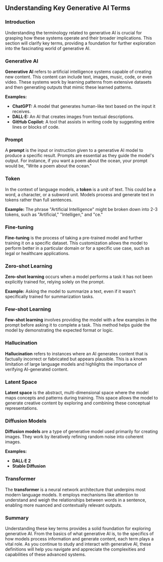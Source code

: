 ## Understanding Key Generative AI Terms

### Introduction
Understanding the terminology related to generative AI is crucial for grasping how these systems operate and their broader implications. This section will clarify key terms, providing a foundation for further exploration into the fascinating world of generative AI.

### Generative AI
**Generative AI** refers to artificial intelligence systems capable of creating new content. This content can include text, images, music, code, or even video. These systems work by learning patterns from extensive datasets and then generating outputs that mimic these learned patterns.

**Examples:**
- **ChatGPT:** A model that generates human-like text based on the input it receives.
- **DALL·E:** An AI that creates images from textual descriptions.
- **GitHub Copilot:** A tool that assists in writing code by suggesting entire lines or blocks of code.

### Prompt
A **prompt** is the input or instruction given to a generative AI model to produce a specific result. Prompts are essential as they guide the model's output. For instance, if you want a poem about the ocean, your prompt would be, "Write a poem about the ocean."

### Token
In the context of language models, a **token** is a unit of text. This could be a word, a character, or a subword unit. Models process and generate text in tokens rather than full sentences.

**Example:** The phrase "Artificial Intelligence" might be broken down into 2-3 tokens, such as "Artificial," "Intelligen," and "ce."

### Fine-tuning
**Fine-tuning** is the process of taking a pre-trained model and further training it on a specific dataset. This customization allows the model to perform better in a particular domain or for a specific use case, such as legal or healthcare applications.

### Zero-shot Learning
**Zero-shot learning** occurs when a model performs a task it has not been explicitly trained for, relying solely on the prompt.

**Example:** Asking the model to summarize a text, even if it wasn't specifically trained for summarization tasks.

### Few-shot Learning
**Few-shot learning** involves providing the model with a few examples in the prompt before asking it to complete a task. This method helps guide the model by demonstrating the expected format or logic.

### Hallucination
**Hallucination** refers to instances where an AI generates content that is factually incorrect or fabricated but appears plausible. This is a known limitation of large language models and highlights the importance of verifying AI-generated content.

### Latent Space
**Latent space** is the abstract, multi-dimensional space where the model maps concepts and patterns during training. This space allows the model to generate creative content by exploring and combining these conceptual representations.

### Diffusion Models
**Diffusion models** are a type of generative model used primarily for creating images. They work by iteratively refining random noise into coherent images.

**Examples:**
- **DALL·E 2**
- **Stable Diffusion**

### Transformer
The **transformer** is a neural network architecture that underpins most modern language models. It employs mechanisms like attention to understand and weigh the relationships between words in a sentence, enabling more nuanced and contextually relevant outputs.

### Summary
Understanding these key terms provides a solid foundation for exploring generative AI. From the basics of what generative AI is, to the specifics of how models process information and generate content, each term plays a vital role. As you continue to study and interact with generative AI, these definitions will help you navigate and appreciate the complexities and capabilities of these advanced systems.